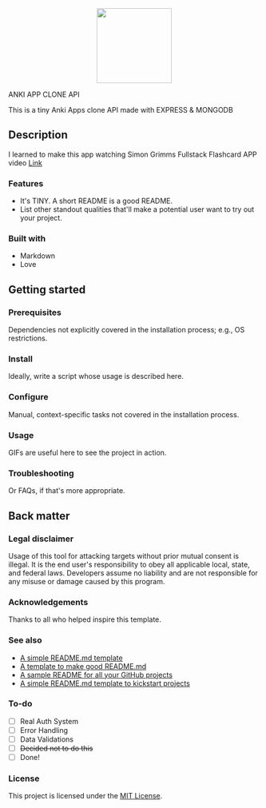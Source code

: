 <div align="center">
  <kbd>
    <img src="https://github.com/0darkace1/anki-app/blob/main/assets/images/icon.png?raw=true" width="150" height="150" />
  </kbd>
</div>

ANKI APP CLONE API

This is a tiny Anki Apps clone API made with EXPRESS & MONGODB

## Description

I learned to make this app watching Simon Grimms Fullstack Flashcard APP video [Link](https://www.youtube.com/watch?v=UT-IiIdEX4c)

### Features

- It's TINY. A short README is a good README.
- List other standout qualities that'll make a potential user want to try out your project.

### Built with

- Markdown
- Love

## Getting started

### Prerequisites

Dependencies not explicitly covered in the installation process; e.g., OS restrictions.

### Install

Ideally, write a script whose usage is described here.

### Configure

Manual, context-specific tasks not covered in the installation process.

### Usage

GIFs are useful here to see the project in action.

### Troubleshooting

Or FAQs, if that's more appropriate.

## Back matter

### Legal disclaimer

Usage of this tool for attacking targets without prior mutual consent is illegal. It is the end user's responsibility to obey all applicable local, state, and federal laws. Developers assume no liability and are not responsible for any misuse or damage caused by this program.

### Acknowledgements

Thanks to all who helped inspire this template.

### See also

- [A simple README.md template](https://gist.github.com/DomPizzie/7a5ff55ffa9081f2de27c315f5018afc)
- [A template to make good README.md](https://gist.github.com/PurpleBooth/109311bb0361f32d87a2)
- [A sample README for all your GitHub projects](https://gist.github.com/fvcproductions/1bfc2d4aecb01a834b46)
- [A simple README.md template to kickstart projects](https://github.com/me-and-company/readme-template)

### To-do

- [ ] Real Auth System
- [ ] Error Handling
- [ ] Data Validations
- [ ] ~~Decided not to do this~~
- [ ] Done!

### License

This project is licensed under the [MIT License](LICENSE.md).
